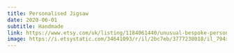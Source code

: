```yaml
---
title: Personalised Jigsaw
date: 2020-06-01
subtitle: Handmade
link: https://www.etsy.com/uk/listing/1184061440/unusual-bespoke-personalised-mini
image: https://i.etsystatic.com/34641093/r/il/2bc7eb/3777238018/il_794xN.3777238018_e80w.jpg
---
```

